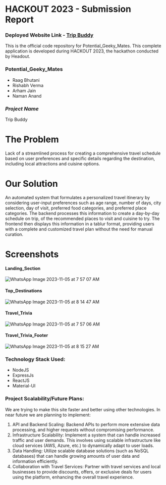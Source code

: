 # HACKOUT 2023 - Submission Report

### Deployed Website Link - [Trip Buddy](https://deploy-mern-travel-buddies.vercel.app/)

This is the official code repository for Potential_Geeky_Mates. This complete application is developed during HACKOUT 2023, the hackathon conducted by Headout.

### Potential_Geeky_Mates

* Raag Bhutani
* Rishabh Verma
* Arham Jain
* Naman Anand


### _Project Name_
Trip Buddy

# The Problem
Lack of a streamlined process for creating a comprehensive travel schedule based on user preferences and specific details regarding the destination, including local attractions and cuisine options.


# Our Solution
An automated system that formulates a personalized travel itinerary by considering user-input preferences such as age range, number of days, city selection, day of visit, preferred food categories, and preferred place categories. The backend processes this information to create a day-by-day schedule on trip, of the recommended places to visit and cuisine to try. The frontend then displays this information in a tablur format, providing users with a complete and customized travel plan without the need for manual curation.

# Screenshots

#### Landing_Section
![WhatsApp Image 2023-11-05 at 7 57 07 AM](https://github.com/bhutani2002/Potential_Geeky_Mates/assets/84590758/d5f84319-4a6a-46a2-abee-683bdecfac02)

#### Top_Destinations
![WhatsApp Image 2023-11-05 at 8 14 47 AM](https://github.com/bhutani2002/Potential_Geeky_Mates/assets/84590758/dfecf20a-c973-4aca-8f85-1a77547f3a56)

#### Travel_Trivia
![WhatsApp Image 2023-11-05 at 7 57 06 AM](https://github.com/bhutani2002/Potential_Geeky_Mates/assets/84590758/8955fe8c-42ac-468a-beb4-ff1c1455ecf5)

#### Travel_Trivia_Footer
![WhatsApp Image 2023-11-05 at 8 15 27 AM](https://github.com/bhutani2002/Potential_Geeky_Mates/assets/84590758/2a349dc7-5f95-4489-a1fa-0d332a64d18c)


### Technology Stack Used:

* NodeJS​
* ExpressJs​
* ReactJS
* Material-UI​

### Project Scalability/Future Plans:
We are trying to make this site faster and better using other technologies. 
In near future we are planning to implement:
1. API and Backend Scaling: Backend APIs to perform more extensive data processing, and higher requests without compromising performance.
2. Infrastructure Scalability: Implement a system that can handle increased traffic and user demands. This involves using scalable infrastructure like cloud services (AWS, Azure, etc.) to dynamically adapt to user loads.
3. Data Handling: Utilize scalable database solutions (such as NoSQL databases) that can handle growing amounts of user data and information efficiently.
4. Collaboration with Travel Services: Partner with travel services and local businesses to provide discounts, offers, or exclusive deals for users using the platform, enhancing the overall travel experience.
